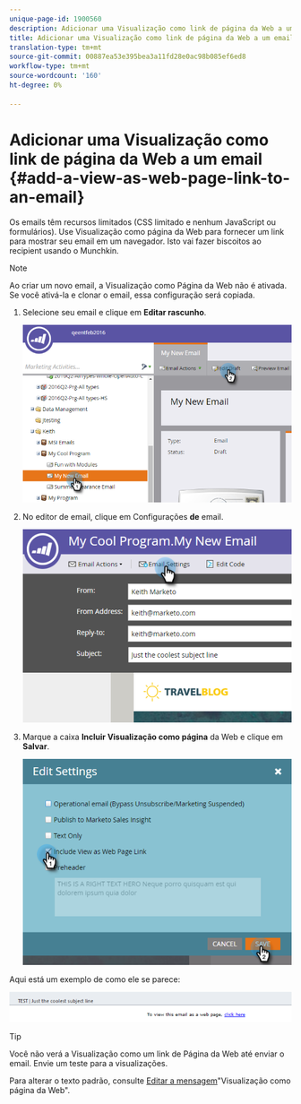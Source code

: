 ```yaml
---
unique-page-id: 1900560
description: Adicionar uma Visualização como link de página da Web a um email - Documentos do Marketing - Documentação do produto
title: Adicionar uma Visualização como link de página da Web a um email
translation-type: tm+mt
source-git-commit: 00887ea53e395bea3a11fd28e0ac98b085ef6ed8
workflow-type: tm+mt
source-wordcount: '160'
ht-degree: 0%

---
```



# Adicionar uma Visualização como link de página da Web a um email {#add-a-view-as-web-page-link-to-an-email}

Os emails têm recursos limitados (CSS limitado e nenhum JavaScript ou formulários). Use Visualização como página da Web para fornecer um link para mostrar seu email em um navegador. Isto vai fazer biscoitos ao recipient usando o Munchkin.

>[!NOTE]
>
>Ao criar um novo email, a Visualização como Página da Web não é ativada. Se você ativá-la e clonar o email, essa configuração será copiada.

1. Selecione seu email e clique em **Editar rascunho**.

   ![](assets/one-5.png)

1. No editor de email, clique em Configurações **de** email.

   ![](assets/two-5.png)

1. Marque a caixa **Incluir Visualização como página** da Web e clique em **Salvar**.

   ![](assets/three-4.png)

Aqui está um exemplo de como ele se parece:

![](assets/four-3.png)

>[!TIP]
>
>Você não verá a Visualização como um link de Página da Web até enviar o email. Envie um teste para a visualizações.

Para alterar o texto padrão, consulte [Editar a mensagem](../../../../product-docs/administration/email-setup/edit-the-view-as-web-page-message.md)&quot;Visualização como página da Web&quot;.